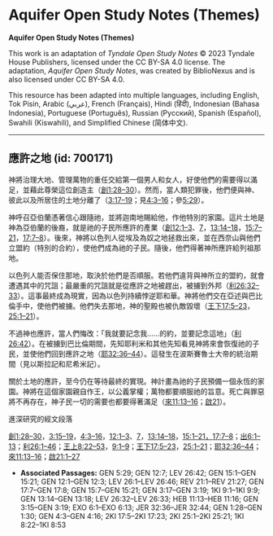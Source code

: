 # Aquifer Open Study Notes (Themes)

**Aquifer Open Study Notes (Themes)**

This work is an adaptation of *Tyndale Open Study Notes* © 2023 Tyndale House Publishers, licensed under the CC BY\-SA 4\.0 license. The adaptation, *Aquifer Open Study Notes*, was created by BiblioNexus and is also licensed under CC BY\-SA 4\.0\.

This resource has been adapted into multiple languages, including English, Tok Pisin, Arabic (عربي), French (Français), Hindi (हिंदी), Indonesian (Bahasa Indonesia), Portuguese (Português), Russian (Русский), Spanish (Español), Swahili (Kiswahili), and Simplified Chinese (简体中文).



--------------------------------

## 應許之地 (id: 700171)

神將治理大地、管理萬物的重任交給第一個男人和女人，好使他們的需要得以滿足，並藉此尊榮這位創造主（[創1:28–30](https://ref.ly/Gen1:28-Gen1:30)）。然而，當人類犯罪後，他們便與神、彼此以及所居住的土地分離了（[3:17–19](https://ref.ly/Gen3:17-Gen3:19)；見[4:3–16](https://ref.ly/Gen4:3-Gen4:16)；參[5:29](https://ref.ly/Gen5:29)）。

神呼召亞伯蘭憑著信心跟隨祂，並將迦南地賜給他，作他特別的家園。這片土地是神為亞伯蘭的後裔，就是祂的子民所應許的產業（[創12:1–3](https://ref.ly/Gen12:1-Gen12:3)、[7](https://ref.ly/Gen12:7)，[13:14–18](https://ref.ly/Gen13:14-Gen13:18)，[15:7–21](https://ref.ly/Gen15:7-Gen15:21)，[17:7–8](https://ref.ly/Gen17:7-Gen17:8)）。後來，神將以色列人從埃及為奴之地拯救出來，並在西奈山與他們立盟約（特別的合約），使他們成為祂的子民。隨後，他們得著神所應許給列祖那地。

以色列人能否保住那地，取決於他們是否順服。若他們違背與神所立的盟約，就會遭遇其中的咒詛；最嚴重的咒詛就是從應許之地被趕出，被擄到外邦（[利26:32–33](https://ref.ly/Lev26:32-Lev26:33)）。這事最終成為現實，因為以色列持續悖逆耶和華。神將他們交在亞述與巴比倫手中，使他們被擄。他們失去那地，神的聖殿也被仇敵毀壞（[王下17:5–23](https://ref.ly/2Kgs17:5-2Kgs17:23)，[25:1–21](https://ref.ly/2Kgs25:1-2Kgs25:21)）。

不過神也應許，當人們悔改：「我就要記念我……的約，並要記念這地」（[利26:42](https://ref.ly/Lev26:42)）。在被擄到巴比倫期間，先知耶利米和其他先知看見神將來會恢復祂的子民，並使他們回到應許之地（[耶32:36–44](https://ref.ly/Jer32:36-Jer32:44)）。這發生在波斯賽魯士大帝的統治期間（見以斯拉記和尼希米記）。

關於土地的應許，至今仍在等待最終的實現。神計畫為祂的子民預備一個永恆的家園。神將在這個家園親自作王，以公義掌權；萬物都要順服祂的旨意。死亡與罪惡將不再存在，神子民一切的需要也都要得著滿足（[來11:13–16](https://ref.ly/Heb11:13-Heb11:16)；[啟21](https://ref.ly/Rev21:1-Rev21:27)）。

進深研究的經文段落

[創1:28–30](https://ref.ly/Gen1:28-Gen1:30)，[3:15–19](https://ref.ly/Gen3:15-Gen3:19)，[4:3–16](https://ref.ly/Gen4:3-Gen4:16)，[12:1–3](https://ref.ly/Gen12:1-Gen12:3)、[7](https://ref.ly/Gen12:7)，[13:14–18](https://ref.ly/Gen13:14-Gen13:18)，[15:1–21，](https://ref.ly/Gen15:1-Gen15:21)[17:7–8](https://ref.ly/Gen17:7-Gen17:8)；[出6:1–13](https://ref.ly/Exod6:1-Exod6:13)；[利26:1–46](https://ref.ly/Lev26:1-Lev26:46)；[王上8:22–53](https://ref.ly/1Kgs8:22-1Kgs8:53)，[9:1–9](https://ref.ly/1Kgs9:1-1Kgs9:9)；[王下17:5–23](https://ref.ly/2Kgs17:5-2Kgs17:23)，[25:1–21](https://ref.ly/2Kgs25:1-2Kgs25:21)；[耶32:36–44](https://ref.ly/Jer32:36-Jer32:44)；[來11:13–16](https://ref.ly/Heb11:13-Heb11:16)；[啟21:1–27](https://ref.ly/Rev21:1-Rev21:27)

* **Associated Passages:** GEN 5:29; GEN 12:7; LEV 26:42; GEN 15:1–GEN 15:21; GEN 12:1–GEN 12:3; LEV 26:1–LEV 26:46; REV 21:1–REV 21:27; GEN 17:7–GEN 17:8; GEN 15:7–GEN 15:21; GEN 3:17–GEN 3:19; 1KI 9:1–1KI 9:9; GEN 13:14–GEN 13:18; LEV 26:32–LEV 26:33; HEB 11:13–HEB 11:16; GEN 3:15–GEN 3:19; EXO 6:1–EXO 6:13; JER 32:36–JER 32:44; GEN 1:28–GEN 1:30; GEN 4:3–GEN 4:16; 2KI 17:5–2KI 17:23; 2KI 25:1–2KI 25:21; 1KI 8:22–1KI 8:53

